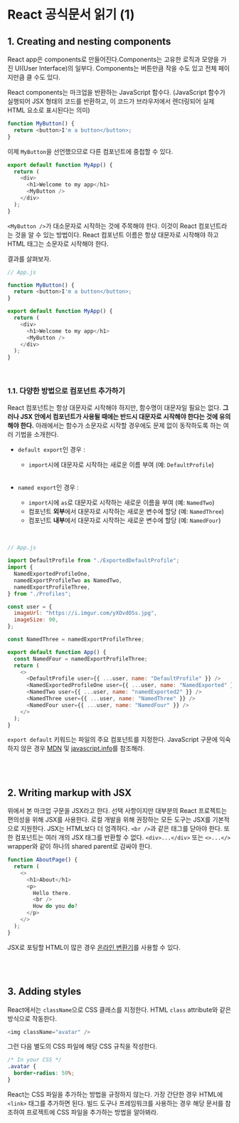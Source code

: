 # React 공식문서 읽기 (1)

## 1. Creating and nesting components

React app은 components로 만들어진다.Components는 고유한 로직과 모양을 가진 UI(User Interface)의 일부다. Components는 버튼만큼 작을 수도 있고 전체 페이지만큼 클 수도 있다.

React components는 마크업을 반환하는 JavaScript 함수다. (JavaScript 함수가 실행되어 JSX 형태의 코드를 반환하고, 이 코드가 브라우저에서 렌더링되어 실제 HTML 요소로 표시된다는 의미)

```javascript
function MyButton() {
  return <button>I'm a button</button>;
}
```

이제 `MyButton`을 선언했으므로 다른 컴포넌트에 중첩할 수 있다.

```javascript
export default function MyApp() {
  return (
    <div>
      <h1>Welcome to my app</h1>
      <MyButton />
    </div>
  );
}
```

`<MyButton />`가 대소문자로 시작하는 것에 주목해야 한다. 이것이 React 컴포넌트라는 것을 알 수 있는 방법이다. React 컴포넌트 이름은 항상 대문자로 시작해야 하고 HTML 태그는 소문자로 시작해야 한다.

결과를 살펴보자.

```javascript
// App.js

function MyButton() {
  return <button>I'm a button</button>;
}

export default function MyApp() {
  return (
    <div>
      <h1>Welcome to my app</h1>
      <MyButton />
    </div>
  );
}
```

<br>

### 1.1. 다양한 방법으로 컴포넌트 추가하기

React 컴포넌트는 항상 대문자로 시작해야 하지만, 함수명이 대문자일 필요는 없다. **그러나 JSX 안에서 컴포넌트가 사용될 때에는 반드시 대문자로 시작해야 한다는 것에 유의해야 한다.**
아래에서는 함수가 소문자로 시작할 경우에도 문제 없이 동작하도록 하는 여러 기법을 소개한다.

- `default export`인 경우 :
  - `import`시에 대문자로 시작하는 새로운 이름 부여 (예: `DefaultProfile`)
  <br>

- `named export`인 경우 :
  - `import`시에 `as`로 대문자로 시작하는 새로운 이름을 부여 (예: `NamedTwo`)
  - 컴포넌트 **외부**에서 대문자로 시작하는 새로운 변수에 할당 (예: `NamedThree`)
  - 컴포넌트 **내부**에서 대문자로 시작하는 새로운 변수에 할당 (예: `NamedFour`)

<br>

```javascript
// App.js

import DefaultProfile from "./ExportedDefaultProfile";
import {
  NamedExportedProfileOne,
  namedExportProfileTwo as NamedTwo,
  namedExportProfileThree,
} from "./Profiles";

const user = {
  imageUrl: "https://i.imgur.com/yXOvdOSs.jpg",
  imageSize: 90,
};

const NamedThree = namedExportProfileThree;

export default function App() {
  const NamedFour = namedExportProfileThree;
  return (
    <>
      <DefaultProfile user={{ ...user, name: "DefaultProfile" }} />
      <NamedExportedProfileOne user={{ ...user, name: "NamedExported" }} />
      <NamedTwo user={{ ...user, name: "namedExported2" }} />
      <NamedThree user={{ ...user, name: "NamedThree" }} />
      <NamedFour user={{ ...user, name: "NamedFour" }} />
    </>
  );
}
```

`export default` 키워드는 파일의 주요 컴포넌트를 지정한다. JavaScript 구문에 익숙하지 않은 경우 [MDN](https://developer.mozilla.org/en-US/docs/web/javascript/reference/statements/export) 및 [javascript.info](https://javascript.info/import-export)를 참조해라.

<br><br>

## 2. Writing markup with JSX

위에서 본 마크업 구문을 JSX라고 한다. 선택 사항이지만 대부분의 React 프로젝트는 편의성을 위해 JSX를 사용한다. 로컬 개발을 위해 권장하는 모든 도구는 JSX를 기본적으로 지원한다.
JSX는 HTML보다 더 엄격하다. `<br />`과 같은 태그를 닫아야 한다. 또한 컴포넌트는 여러 개의 JSX 태그를 반환할 수 없다. `<div>...</div>` 또는 `<>...</>` wrapper와 같이 하나의 shared parent로 감싸야 한다.

```javascript
function AboutPage() {
  return (
    <>
      <h1>About</h1>
      <p>
        Hello there.
        <br />
        How do you do?
      </p>
    </>
  );
}
```

JSX로 포팅할 HTML이 많은 경우 [온라인 변환기](https://transform.tools/html-to-jsx)를 사용할 수 있다.

<br><br>

## 3. Adding styles

React에서는 `className`으로 CSS 클래스를 지정한다. HTML `class` attribute와 같은 방식으로 작동한다.

```javascript
<img className="avatar" />
```

그런 다음 별도의 CSS 파일에 해당 CSS 규칙을 작성한다.

```css
/* In your CSS */
.avatar {
  border-radius: 50%;
}
```

React는 CSS 파일을 추가하는 방법을 규정하지 않는다. 가장 간단한 경우 HTML에 `<link>` 태그를 추가하면 된다. 빌드 도구나 프레임워크를 사용하는 경우 해당 문서를 참조하여 프로젝트에 CSS 파일을 추가하는 방법을 알아봐라.

